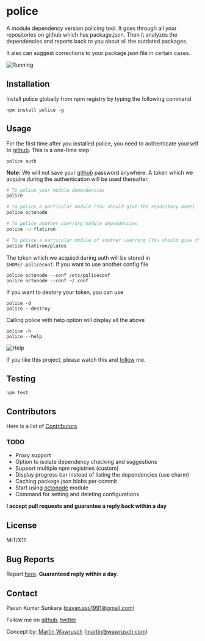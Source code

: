 # police
A module dependency version policing tool. It goes through all your repositories on github which has package.json.
Then it analyzes the dependencies and reports back to you about all the outdated packages.

It also can suggest corrections to your package.json file in certain cases.

![Running](http://github.com/pkumar/npm-police/raw/master/img/police-octonode.png "Running")

## Installation
Install police globally from npm registry by typing the following command

```
npm install police -g
```

## Usage
For the first time after you installed police, you need to authenticate yourself to [github](http://github.com).
This is a one-time step

```
police auth
```

**Note:** We will not save your [github](http://github.com) password anywhere. A token which we acquire during
the authentication will be used thereafter.

```sh
# To police your module dependencies
police

# To police a particular module (You should give the repository name)
police octonode

# To police another user/org module dependencies
police -u flatiron

# To police a particular module of another user/org (You should give the repository name)
police flatiron/plates
```

The token which we acquied during auth will be stored in `$HOME/.policeconf`. If you want to use another config file

```
police octonode --conf /etc/policeconf
police octonode --conf ~/.conf
```

If you want to destory your token, you can use

```
police -d
police --destroy
```

Calling police with help option will display all the above

```
police -h
police --help
```

![Help](http://github.com/pkumar/npm-police/raw/master/img/police-help.png "Help")

If you like this project, please watch this and [follow](http://github.com/users/follow?target=pkumar) me.

## Testing
```
npm test
```

## Contributors
Here is a list of [Contributors](http://github.com/pkumar/npm-police/contributors)

### TODO
- Proxy support
- Option to isolate dependency checking and suggestions
- Support multiple npm registries (custom)
- Display progress bar instead of listing the dependencies (use charm)
- Caching package.json blobs per commit
- Start using [octonode](http://github.com/pkumar/octonode) module
- Command for setting and deleting configurations

__I accept pull requests and guarantee a reply back within a day__

## License
MIT/X11

## Bug Reports
Report [here](http://github.com/pkumar/npm-police/issues). __Guaranteed reply within a day__.

## Contact
Pavan Kumar Sunkara (pavan.sss1991@gmail.com)

Follow me on [github](http://github.com/pkumar), [twitter](http://twitter.com/pksunkara)

Concept by: [Martin Wawrusch](http://github.com/mwawrusch) (martin@wawrusch.com)
